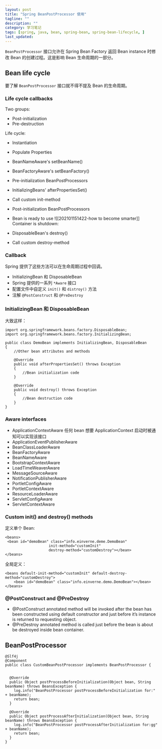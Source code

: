 ```yaml
---
layout: post
title: "Spring BeanPostProcessor 使用"
tagline: ""
description: ""
category: 学习笔记
tags: [spring, java, bean, spring-bean, spring-bean-lifecycle, ]
last_updated:
---
```


`BeanPostProcessor` 接口允许在 Spring Bean Factory 返回 Bean instance 时修改 Bean 的创建过程。这是影响 Bean 生命周期的一部分。

## Bean life cycle
要了解 `BeanPostProcessor` 接口就不得不提及 Bean 的生命周期。

### Life cycle callbacks
Two groups:

- Post-initialization
- Pre-destruction

Life cycle:

- Instantiation
- Populate Properties
- BeanNameAware's setBeanName()
- BeanFactoryAware's setBeanFactory()
- Pre-initialization BeanPostProcessors
- InitializingBeans' afterPropertiesSet()
- Call custom init-method
- Post-initialization BeanPostProcessors
- Bean is ready to use
![[202101151422-how to become smarter]]
Container is shutdown:

- DisposableBean's destroy()
- Call custom destroy-method

### Callback
Spring 提供了这些方法可以在生命周期过程中回调。

- InitializingBean 和 DisposableBean
- Spring 提供的一系列 `*Aware` 接口
- 配置文件中自定义 `init()` 和 `distroy()` 方法
- 注解 `@PostConstruct` 和 `@PreDestroy`

### InitializingBean 和 DisposableBean
大致这样：

	import org.springframework.beans.factory.DisposableBean;
	import org.springframework.beans.factory.InitializingBean;

	public class DemoBean implements InitializingBean, DisposableBean
	{
		//Other bean attributes and methods

		@Override
		public void afterPropertiesSet() throws Exception
		{
			//Bean initialization code
		}

		@Override
		public void destroy() throws Exception
		{
			//Bean destruction code
		}
	}

### Aware interfaces

- ApplicationContextAware 任何 bean 想要 ApplicationContext 启动时被通知可以实现该接口
- ApplicationEventPublisherAware
- BeanClassLoaderAware
- BeanFactoryAware
- BeanNameAware
- BootstrapContextAware
- LoadTimeWeaverAware
- MessageSourceAware
- NotificationPublisherAware
- PortletConfigAware
- PortletContextAware
- ResourceLoaderAware
- ServletConfigAware
- ServletContextAware

### Custom init() and destroy() methods
定义单个 Bean:

	<beans>
	 <bean id="demoBean" class="info.einverne.deme.DemoBean"
						init-method="customInit"
						destroy-method="customDestroy"></bean>
	</beans>

全局定义：

	<beans default-init-method="customInit" default-destroy-method="customDestroy">
	    <bean id="demoBean" class="info.einverne.demo.DemoBean"></bean>
	</beans>

### @PostConstruct and @PreDestroy

- @PostConstruct annotated method will be invoked after the bean has been constructed using default constructor and just before it’s instance is returned to requesting object.
- @PreDestroy annotated method is called just before the bean is about be destroyed inside bean container.

## BeanPostProcessor


	@Slf4j
	@Component
	public class CustomBeanPostProcessor implements BeanPostProcessor {


	  @Override
	  public Object postProcessBeforeInitialization(Object bean, String beanName) throws BeansException {
		log.info("BeanPostProcessor postProcessBeforeInitialization for:" + beanName);
		return bean;
	  }

	  @Override
	  public Object postProcessAfterInitialization(Object bean, String beanName) throws BeansException {
		log.info("BeanPostProcessor postProcessAfterInitialization for:gg" + beanName);
		return bean;
	  }
	}
